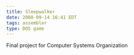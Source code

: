 ```yaml
---
title: Sleepwalker
date: 2008-09-14 16:41 EDT
tags: assembler
type: DOS game
---
```


Final project for Computer Systems Organization
